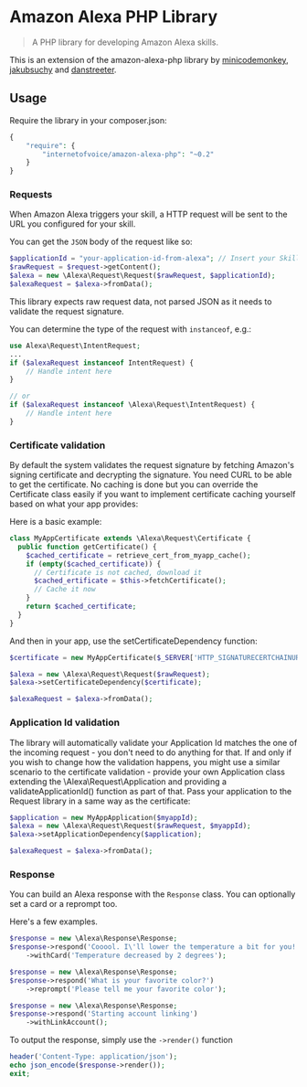 # Amazon Alexa PHP Library

> A PHP library for developing Amazon Alexa skills. 

This is an extension of the amazon-alexa-php library by [minicodemonkey](https://github.com/MiniCodeMonkey),
[jakubsuchy](https://github.com/jakubsuchy) and [danstreeter](https://github.com/danstreeter/amazon-alexa-php).

## Usage
Require the library in your composer.json: 
```php
{
    "require": {
        "internetofvoice/amazon-alexa-php": "~0.2"
    }
}
```

### Requests
When Amazon Alexa triggers your skill, a HTTP request will be sent to the URL you configured for your skill.

You can get the `JSON` body of the request like so:
```php
$applicationId = "your-application-id-from-alexa"; // Insert your Skill ID from developer.amazon.com.
$rawRequest = $request->getContent();
$alexa = new \Alexa\Request\Request($rawRequest, $applicationId);
$alexaRequest = $alexa->fromData();
```

This library expects raw request data, not parsed JSON as it needs to validate the request signature.

You can determine the type of the request with `instanceof`, e.g.:
```php
use Alexa\Request\IntentRequest;
...
if ($alexaRequest instanceof IntentRequest) {
	// Handle intent here
}

// or
if ($alexaRequest instanceof \Alexa\Request\IntentRequest) {
	// Handle intent here
}
```

### Certificate validation
By default the system validates the request signature by fetching Amazon's signing certificate and decrypting the 
signature. You need CURL to be able to get the certificate. No caching is done but you can override the Certificate 
class easily if you want to implement certificate caching yourself based on what your app provides:

Here is a basic example:
```php
class MyAppCertificate extends \Alexa\Request\Certificate {
  public function getCertificate() {
    $cached_certificate = retrieve_cert_from_myapp_cache();
    if (empty($cached_certificate)) {
      // Certificate is not cached, download it
      $cached_ertificate = $this->fetchCertificate();
      // Cache it now
    }
    return $cached_certificate;
  }
}
```

And then in your app, use the setCertificateDependency function:

```php
$certificate = new MyAppCertificate($_SERVER['HTTP_SIGNATURECERTCHAINURL'], $_SERVER['HTTP_SIGNATURE']);

$alexa = new \Alexa\Request\Request($rawRequest);
$alexa->setCertificateDependency($certificate);

$alexaRequest = $alexa->fromData();
```

### Application Id validation
The library will automatically validate your Application Id matches the one of the incoming request - you don't need 
to do anything for that. If and only if you wish to change how the validation happens, you might use a similar 
scenario to the certificate validation - provide your own Application class extending the \Alexa\Request\Application 
and providing a validateApplicationId() function as part of that. Pass your application to the Request library in a 
same way as the certificate:
```php
$application = new MyAppApplication($myappId);
$alexa = new \Alexa\Request\Request($rawRequest, $myappId);
$alexa->setApplicationDependency($application);

$alexaRequest = $alexa->fromData();
```

### Response
You can build an Alexa response with the `Response` class. You can optionally set a card or a reprompt too.

Here's a few examples.
```php
$response = new \Alexa\Response\Response;
$response->respond('Cooool. I\'ll lower the temperature a bit for you!')
	->withCard('Temperature decreased by 2 degrees');
```

```php
$response = new \Alexa\Response\Response;
$response->respond('What is your favorite color?')
	->reprompt('Please tell me your favorite color');
```

```php
$response = new \Alexa\Response\Response;
$response->respond('Starting account linking')
	->withLinkAccount();
```

To output the response, simply use the `->render()` function

```php
header('Content-Type: application/json');
echo json_encode($response->render());
exit;
```
